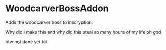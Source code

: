# WoodcarverBossAddon
Adds the woodcarver boss to inscryption.

Why did i make this and why did this steal so many hours of my life oh god


btw not done yet lol
